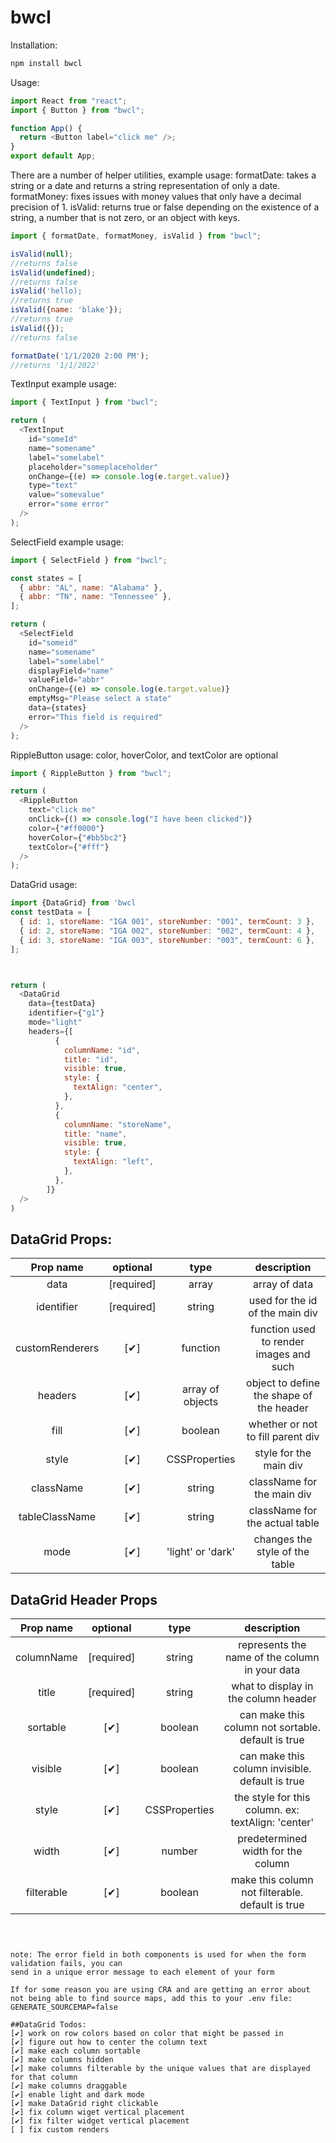 # bwcl

Installation:

```js
npm install bwcl
```

Usage:

```js
import React from "react";
import { Button } from "bwcl";

function App() {
  return <Button label="click me" />;
}
export default App;
```

There are a number of helper utilities, example usage:
formatDate: takes a string or a date and returns a string representation of only a date.
formatMoney: fixes issues with money values that only have a decimal precision of 1.
isValid: returns true or false depending on the existence of a string, a number that is not zero, or an object with keys.

```js
import { formatDate, formatMoney, isValid } from "bwcl";

isValid(null);
//returns false
isValid(undefined);
//returns false
isValid('hello);
//returns true
isValid({name: 'blake'});
//returns true
isValid({});
//returns false

formatDate('1/1/2020 2:00 PM');
//returns '1/1/2022'
```

TextInput example usage:

```js
import { TextInput } from "bwcl";

return (
  <TextInput
    id="someId"
    name="somename"
    label="somelabel"
    placeholder="someplaceholder"
    onChange={(e) => console.log(e.target.value)}
    type="text"
    value="somevalue"
    error="some error"
  />
);
```

SelectField example usage:

```js
import { SelectField } from "bwcl";

const states = [
  { abbr: "AL", name: "Alabama" },
  { abbr: "TN", name: "Tennessee" },
];

return (
  <SelectField
    id="someid"
    name="somename"
    label="somelabel"
    displayField="name"
    valueField="abbr"
    onChange={(e) => console.log(e.target.value)}
    emptyMsg="Please select a state"
    data={states}
    error="This field is required"
  />
);
```

RippleButton usage:
color, hoverColor, and textColor are optional

```js
import { RippleButton } from "bwcl";

return (
  <RippleButton
    text="click me"
    onClick={() => console.log("I have been clicked")}
    color={"#ff0000"}
    hoverColor={"#bb5bc2"}
    textColor={"#fff"}
  />
);
```

DataGrid usage:

```js
import {DataGrid} from 'bwcl
const testData = [
  { id: 1, storeName: "IGA 001", storeNumber: "001", termCount: 3 },
  { id: 2, storeName: "IGA 002", storeNumber: "002", termCount: 4 },
  { id: 3, storeName: "IGA 003", storeNumber: "003", termCount: 6 },
];



return (
  <DataGrid
    data={testData}
    identifier={"g1"}
    mode="light"
    headers={[
          {
            columnName: "id",
            title: "id",
            visible: true,
            style: {
              textAlign: "center",
            },
          },
          {
            columnName: "storeName",
            title: "name",
            visible: true,
            style: {
              textAlign: "left",
            },
          },
        ]}
  />
)
```

## DataGrid Props:

|    Prop name    |  optional  |       type        |               description                |
| :-------------: | :--------: | :---------------: | :--------------------------------------: |
|      data       | [required] |       array       |              array of data               |
|   identifier    | [required] |      string       |     used for the id of the main div      |
| customRenderers |    [✔]     |     function      | function used to render images and such  |
|     headers     |    [✔]     | array of objects  | object to define the shape of the header |
|      fill       |    [✔]     |      boolean      |    whether or not to fill parent div     |
|      style      |    [✔]     |   CSSProperties   |          style for the main div          |
|    className    |    [✔]     |      string       |        className for the main div        |
| tableClassName  |    [✔]     |      string       |      className for the actual table      |
|      mode       |    [✔]     | 'light' or 'dark' |      changes the style of the table      |

## DataGrid Header Props

| Prop name  |  optional  |     type      |                    description                     |
| :--------: | :--------: | :-----------: | :------------------------------------------------: |
| columnName | [required] |    string     |   represents the name of the column in your data   |
|   title    | [required] |    string     |        what to display in the column header        |
|  sortable  |    [✔]     |    boolean    | can make this column not sortable. default is true |
|  visible   |    [✔]     |    boolean    |  can make this column invisible. default is true   |
|   style    |    [✔]     | CSSProperties | the style for this column. ex: textAlign: 'center' |
|   width    |    [✔]     |    number     |         predetermined width for the column         |
| filterable |    [✔]     |    boolean    |  make this column not filterable. default is true  |

```



note: The error field in both components is used for when the form validation fails, you can
send in a unique error message to each element of your form

If for some reason you are using CRA and are getting an error about not being able to find source maps, add this to your .env file:
GENERATE_SOURCEMAP=false

##DataGrid Todos:
[✔] work on row colors based on color that might be passed in
[✔] figure out how to center the column text
[✔] make each column sortable
[✔] make columns hidden
[✔] make columns filterable by the unique values that are displayed for that column
[✔] make columns draggable
[✔] enable light and dark mode
[✔] make DataGrid right clickable
[✔] fix column wiget vertical placement
[✔] fix filter widget vertical placement
[ ] fix custom renders
```
